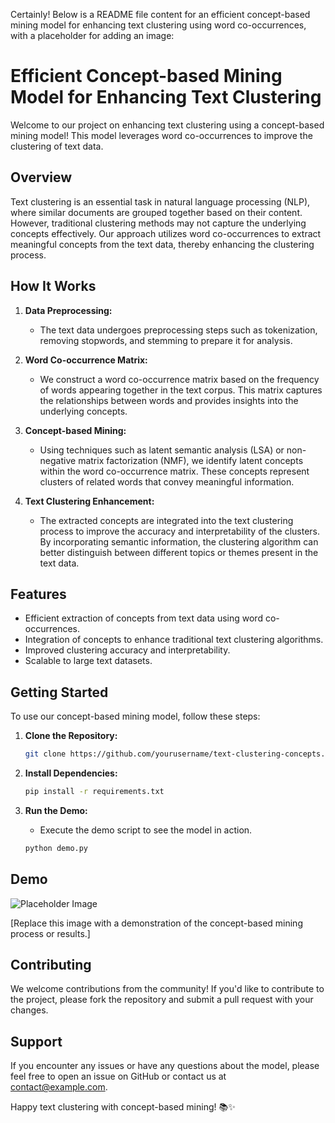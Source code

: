 Certainly! Below is a README file content for an efficient concept-based mining model for enhancing text clustering using word co-occurrences, with a placeholder for adding an image:

# Efficient Concept-based Mining Model for Enhancing Text Clustering

Welcome to our project on enhancing text clustering using a concept-based mining model! This model leverages word co-occurrences to improve the clustering of text data.

## Overview

Text clustering is an essential task in natural language processing (NLP), where similar documents are grouped together based on their content. However, traditional clustering methods may not capture the underlying concepts effectively. Our approach utilizes word co-occurrences to extract meaningful concepts from the text data, thereby enhancing the clustering process.

## How It Works

1. **Data Preprocessing:**
   - The text data undergoes preprocessing steps such as tokenization, removing stopwords, and stemming to prepare it for analysis.

2. **Word Co-occurrence Matrix:**
   - We construct a word co-occurrence matrix based on the frequency of words appearing together in the text corpus. This matrix captures the relationships between words and provides insights into the underlying concepts.

3. **Concept-based Mining:**
   - Using techniques such as latent semantic analysis (LSA) or non-negative matrix factorization (NMF), we identify latent concepts within the word co-occurrence matrix. These concepts represent clusters of related words that convey meaningful information.

4. **Text Clustering Enhancement:**
   - The extracted concepts are integrated into the text clustering process to improve the accuracy and interpretability of the clusters. By incorporating semantic information, the clustering algorithm can better distinguish between different topics or themes present in the text data.

## Features

- Efficient extraction of concepts from text data using word co-occurrences.
- Integration of concepts to enhance traditional text clustering algorithms.
- Improved clustering accuracy and interpretability.
- Scalable to large text datasets.

## Getting Started

To use our concept-based mining model, follow these steps:

1. **Clone the Repository:**
   ```bash
   git clone https://github.com/yourusername/text-clustering-concepts.git
   ```

2. **Install Dependencies:**
   ```bash
   pip install -r requirements.txt
   ```

3. **Run the Demo:**
   - Execute the demo script to see the model in action.
   ```bash
   python demo.py
   ```

## Demo

![Placeholder Image](placeholder_image.png)

[Replace this image with a demonstration of the concept-based mining process or results.]

## Contributing

We welcome contributions from the community! If you'd like to contribute to the project, please fork the repository and submit a pull request with your changes.

## Support

If you encounter any issues or have any questions about the model, please feel free to open an issue on GitHub or contact us at [contact@example.com](mailto:uroojuddin7@gmail.com).

Happy text clustering with concept-based mining! 📚✨
